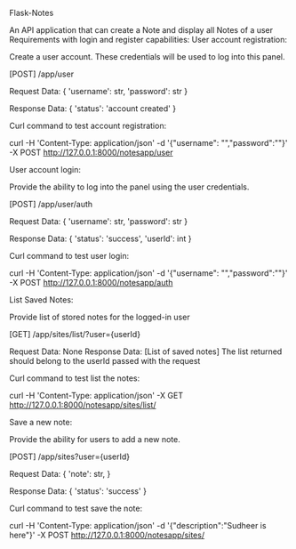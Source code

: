 Flask-Notes

An API application that can create a Note and display all Notes of a user
Requirements with login and register capabilities:
User account registration:

Create a user account. These credentials will be used to log into this panel.

[POST] /app/user

Request Data: { 'username': str, 'password': str }

Response Data: { 'status': 'account created' }

Curl command to test account registration:

curl -H 'Content-Type: application/json' -d '{"username": "<anyusername>","password":"<anypassword>"}' -X POST http://127.0.0.1:8000/notesapp/user

User account login:

Provide the ability to log into the panel using the user credentials.

[POST] /app/user/auth

Request Data: { 'username': str, 'password': str }

Response Data: { 'status': 'success', 'userId': int }

Curl command to test user login:

curl -H 'Content-Type: application/json' -d '{"username": "<anyusername>","password":"<anypassword>"}' -X POST http://127.0.0.1:8000/notesapp/auth

List Saved Notes:

Provide list of stored notes for the logged-in user

[GET] /app/sites/list/?user={userId}

Request Data: None Response Data: [List of saved notes] The list returned should belong to the userId passed with the request

Curl command to test list the notes:

curl -H 'Content-Type: application/json' -X GET http://127.0.0.1:8000/notesapp/sites/list/<UserId>

Save a new note:

Provide the ability for users to add a new note.

[POST] /app/sites?user={userId}

Request Data: { 'note': str, }

Response Data: { 'status': 'success' }

Curl command to test save the note:

curl -H 'Content-Type: application/json' -d '{"description":"Sudheer is here"}' -X POST http://127.0.0.1:8000/notesapp/sites/<UserId>

